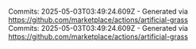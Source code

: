 Commits: 2025-05-03T03:49:24.609Z - Generated via https://github.com/marketplace/actions/artificial-grass
<br>
Commits: 2025-05-03T03:49:24.609Z - Generated via https://github.com/marketplace/actions/artificial-grass
<br>
